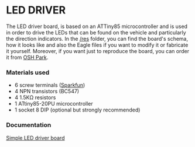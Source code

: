 # LED DRIVER
The LED driver board, is based on an ATTiny85 microcontroller and is used in order to drive the LEDs that can be found on the vehicle and particularly the direction indicators. In the [/res](res) folder, you can find the board's schema, how it looks like and also the Eagle files if you want to modify it or fabricate it yourself. Moreover, if you want just to reproduce the board, you can order it from [OSH Park](https://oshpark.com/shared_projects/Hk4up6hJ).

### Materials used
* 6 screw terminals ([Sparkfun](https://www.sparkfun.com/products/8432))
* 4 NPN transistors (BC547)
* 4 1.5KΩ resistors
* 1 ATtiny85-20PU microcontroller
* 1 socket 8 DIP (optional but strongly recommended)

### Documentation
[Simple LED driver board](https://platis.solutions/blog/2015/10/15/simple-led-driver-board/)

